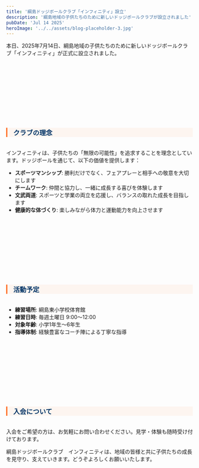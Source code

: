 ```yaml
---
title: '綱島ドッジボールクラブ「インフィニティ」設立'
description: '綱島地域の子供たちのために新しいドッジボールクラブが設立されました'
pubDate: 'Jul 14 2025'
heroImage: '../../assets/blog-placeholder-3.jpg'
---
```


本日、2025年7月14日、綱島地域の子供たちのために新しいドッジボールクラブ「インフィニティ」が正式に設立されました。

<h2 style="font-size: 1.1rem !important; margin: 12rem 0 2rem 0; color: #003366; border-left: 3px solid #FF6600; padding-left: 1rem; background-color: rgba(255, 102, 0, 0.05);">クラブの理念</h2>

インフィニティは、子供たちの「無限の可能性」を追求することを理念としています。ドッジボールを通じて、以下の価値を提供します：

- **スポーツマンシップ**: 勝利だけでなく、フェアプレーと相手への敬意を大切にします
- **チームワーク**: 仲間と協力し、一緒に成長する喜びを体験します
- **文武両道**: スポーツと学業の両立を応援し、バランスの取れた成長を目指します
- **健康的な体づくり**: 楽しみながら体力と運動能力を向上させます

<h2 style="font-size: 1.1rem !important; margin: 12rem 0 2rem 0; color: #003366; border-left: 3px solid #FF6600; padding-left: 1rem; background-color: rgba(255, 102, 0, 0.05);">活動予定</h2>

- **練習場所**: 綱島東小学校体育館
- **練習日時**: 毎週土曜日 9:00〜12:00
- **対象年齢**: 小学1年生〜6年生
- **指導体制**: 経験豊富なコーチ陣による丁寧な指導

<h2 style="font-size: 1.1rem !important; margin: 12rem 0 2rem 0; color: #003366; border-left: 3px solid #FF6600; padding-left: 1rem; background-color: rgba(255, 102, 0, 0.05);">入会について</h2>

入会をご希望の方は、お気軽にお問い合わせください。見学・体験も随時受け付けております。

綱島ドッジボールクラブ　インフィニティは、地域の皆様と共に子供たちの成長を見守り、支えていきます。どうぞよろしくお願いいたします。 